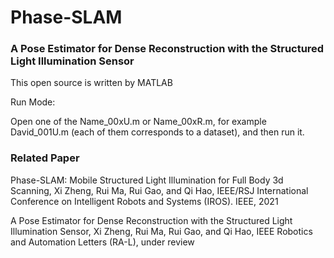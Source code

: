 # Phase-SLAM
### A Pose Estimator for Dense Reconstruction with the Structured Light Illumination Sensor

This open source is written by MATLAB 

Run Mode:

Open one of the Name_00xU.m or Name_00xR.m,  for example David_001U.m (each of them corresponds to a dataset), and then run it.


### Related Paper

Phase-SLAM: Mobile Structured Light Illumination for Full Body 3d Scanning,  Xi Zheng, Rui Ma, Rui Gao, and Qi Hao, IEEE/RSJ
International Conference on Intelligent Robots and Systems (IROS). IEEE, 2021

A Pose Estimator for Dense Reconstruction with the Structured Light Illumination Sensor, Xi Zheng, Rui Ma, Rui Gao, and Qi Hao, IEEE Robotics and Automation Letters (RA-L), under review

